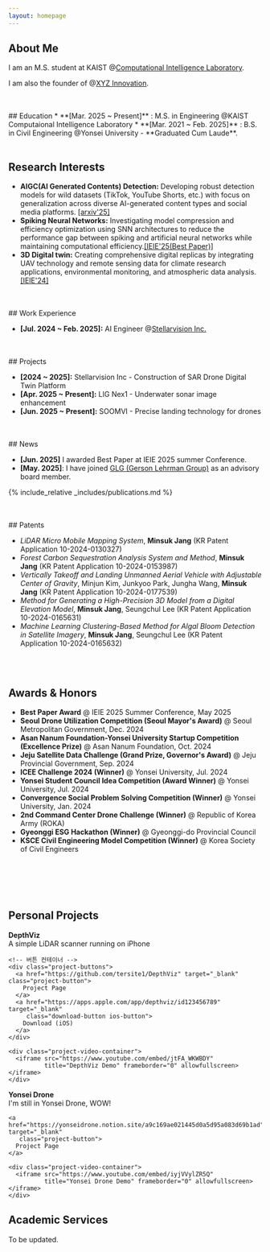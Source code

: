 ```yaml
---
layout: homepage
---
```


## About Me

I am an M.S. student at KAIST @[Computational Intelligence Laboratory](https://cilabs.kaist.ac.kr/). 

I am also the founder of @[XYZ Innovation](https://www.linkedin.com/company/xyzinnovation).

<br>
<br>
## Education
* **[Mar. 2025 ~ Present]** : M.S. in Engineering @KAIST Computaional Intelligence Laboratory
* **[Mar. 2021 ~ Feb. 2025]** : B.S. in  Civil Engineering @Yonsei University - **Graduated Cum Laude**.
<br>
<br>

## Research Interests

* **AIGC(AI Generated Contents) Detection:** Developing robust detection models for wild datasets (TikTok, YouTube Shorts, etc.) with focus on generalization across diverse AI-generated content types and social media platforms. [[arxiv'25]](https://arxiv.org/abs/2506.17592)
* **Spiking Neural Networks:** Investigating model compression and efficiency optimization using SNN architectures to reduce the performance gap between spiking and artificial neural networks while maintaining computational efficiency.[[IEIE'25(Best Paper)]](https://www.linkedin.com/posts/jadenjang_neuromorphiccomputing-visiontransformer-ai-activity-7348206102817189889-3Umd?utm_source=share&utm_medium=member_desktop&rcm=ACoAAEruz8kBUKyMdf_xZCXG6yIDp-BUSGMewOA)
* **3D Digital twin:** Creating comprehensive digital replicas by integrating UAV technology and remote sensing data for climate research applications, environmental monitoring, and atmospheric data analysis.
[[IEIE'24]](https://www.dbpia.co.kr/journal/articleDetail?nodeId=NODE11890368) 

<br>
<br>
## Work Experience

* **[Jul. 2024 ~ Feb. 2025]:** AI Engineer @[Stellarvision Inc.](https://stellarvision.co.kr/en/)

<br>
<br>
## Projects

* **[2024 ~ 2025]:** Stellarvision Inc - Construction of SAR Drone Digital Twin Platform
* **[Apr. 2025 ~ Present]:** LIG Nex1 - Underwater sonar image enhancement
* **[Jun. 2025 ~ Present]:** SOOMVI - Precise landing technology for drones

<br>
<br>
## News

* **[Jun. 2025]** I awarded Best Paper at IEIE 2025 summer Conference.
* **[May. 2025]**: I have joined [GLG (Gerson Lehrman Group)](https://glginsights.com/ko/?utm_source=google&utm_medium=paid&utm_campaign=GLG%20BRAND&utm_term=glg&gad_source=1&gad_campaignid=21845526237&gclid=CjwKCAjw4K3DBhBqEiwAYtG_9FFCdtJ4EJE-E1SPtnAW7iV62W9dxZ5IUlwkiPAfuqOmnNErZj6MAxoCgygQAvD_BwE) as an advisory board member.
  
{% include_relative _includes/publications.md %}

<br>
<br>
## Patents

* *LiDAR Micro Mobile Mapping System*, **Minsuk Jang** (KR Patent Application 10-2024-0130327)
* *Forest Carbon Sequestration Analysis System and Method*, **Minsuk Jang** (KR Patent Application 10-2024-0153987)
* *Vertically Takeoff and Landing Unmanned Aerial Vehicle with Adjustable Center of Gravity*, Minjun Kim, Junkyoo Park, Jungha Wang, **Minsuk Jang** (KR Patent Application 10-2024-0177539)
* *Method for Generating a High-Precision 3D Model from a Digital Elevation Model*, **Minsuk Jang**, Seungchul Lee (KR Patent Application 10-2024-0165631)
* *Machine Learning Clustering-Based Method for Algal Bloom Detection in Satellite Imagery*, **Minsuk Jang**, Seungchul Lee (KR Patent Application 10-2024-0165632)

<br>
<br>
  
## Awards & Honors

* **Best Paper Award** @ IEIE 2025 Summer Conference, May 2025
* **Seoul Drone Utilization Competition <strong>(Seoul Mayor's Award)</strong>** @ Seoul Metropolitan Government, Dec. 2024
* **Asan Nanum Foundation-Yonsei University Startup Competition <strong>(Excellence Prize)</strong>** @ Asan Nanum Foundation, Oct. 2024
* **Jeju Satellite Data Challenge <strong>(Grand Prize, Governor's Award)</strong>** @ Jeju Provincial Government, Sep. 2024
* **ICEE Challenge 2024 (Winner)** @ Yonsei University, Jul. 2024
* **Yonsei Student Council Idea Competition (Award Winner)** @ Yonsei University, Jul. 2024
* **Convergence Social Problem Solving Competition (Winner)** @ Yonsei University, Jan. 2024
* **2nd Command Center Drone Challenge (Winner)** @ Republic of Korea Army (ROKA)
* **Gyeonggi ESG Hackathon (Winner)** @ Gyeonggi-do Provincial Council
* **KSCE Civil Engineering Model Competition (Winner)** @ Korea Society of Civil Engineers
<br>
<br><br>
<br>

## Personal Projects

<div class="main-personal-projects">
  <!-- DepthViz ----------------------------------------------------------- -->
  <div class="personal-project-card">
    <div class="project-name"><strong>DepthViz</strong></div>
    <div class="project-description">A simple LiDAR scanner running on iPhone</div>

    <!-- 버튼 컨테이너 -->
    <div class="project-buttons">
      <a href="https://github.com/tersite1/DepthViz" target="_blank" class="project-button">
        Project Page
      </a>
      <a href="https://apps.apple.com/app/depthviz/id123456789" target="_blank"
         class="download-button ios-button">
        Download (iOS)
      </a>
    </div>

    <div class="project-video-container">
      <iframe src="https://www.youtube.com/embed/jtFA_WKWBDY"
              title="DepthViz Demo" frameborder="0" allowfullscreen></iframe>
    </div>
  </div>

  <!-- Yonsei Drone -------------------------------------------------------- -->
  <div class="personal-project-card">
    <div class="project-name"><strong>Yonsei Drone</strong></div>
    <div class="project-description">I'm still in Yonsei Drone, WOW!</div>

    <a href="https://yonseidrone.notion.site/a9c169ae021445d0a5d95a083d69b1ad" target="_blank"
       class="project-button">
      Project Page
    </a>

    <div class="project-video-container">
      <iframe src="https://www.youtube.com/embed/iyjVVylZR5Q"
              title="Yonsei Drone Demo" frameborder="0" allowfullscreen></iframe>
    </div>
  </div>
</div>






## Academic Services

To be updated.



